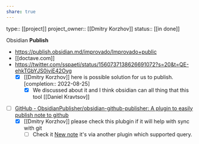```yaml
---
share: true
---
```

type:: [[project]]
project_owner:: [[Dmitry Korzhov]]
status:: [[in done]]

Obsidian **Publish**

- https://publish.obsidian.md/improvado/Improvado+public
- [[doctave.com]]
- https://twitter.com/sspaeti/status/1560737138626691072?s=20&t=QE-ehkTGbYJS0jviE42Oyg
	- [x] [[Dmitry Korzhov]] here is possible solution for us to publish. [completion:: 2022-08-25]
		- [x] We discussed about it and I think obsidian can all thing that this tool [[Daniel Kravtsov]]

- [ ] [GitHub - ObsidianPublisher/obsidian-github-publisher: A plugin to easily publish note to github](https://github.com/ObsidianPublisher/obsidian-github-publisher)
	- [x] [[Dmitry Korzhov]]  please check this plubgin if it will help with sync with git 
		- [ ] Check it [New note](https://improvado.netlify.app) it's via another plugin which supported query.